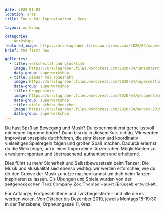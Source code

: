 ```yaml
---
date: 2020-01-02
location: Graz
title: Tools für Improvisation - Kurs

layout: workshop

categories:
  - Workshops
featured_image: https://ursulagraber.files.wordpress.com/2020/04/superselfie.jpg?w=1000&h=800&fit=crop
brief: the first new

galleries:
  - title: verschwitzt und glücklich
    image: https://ursulagraber.files.wordpress.com/2020/04/tanzunterricht.jpg
    data-group: superworkshop
  - title: wieder mal abgeshakt
    image: https://ursulagraber.files.wordpress.com/2020/04/superselfie.jpg
    data-group: superworkshop
  - title: Gruppenfoto
    image: https://ursulagraber.files.wordpress.com/2020/04/gruppenfoto.jpg
    data-group: superworkshop
  - title: viele schöne Menschen
    image: https://ursulagraber.files.wordpress.com/2020/04/herbst-2019.jpg
    data-group: superworkshop
---
```


Du hast Spaß an Bewegung und Musik? Du experimentierst gerne lustvoll mit neuen Impromethoden? Dann bist du in diesem Kurs richtig.
Wir werden Improvisationsspiele durchführen, die sehr klaren und koordinativ vielseitigen Spielregeln folgen und großen Spaß machen. Dadurch erlernst du die Werkzeuge, um in einer Impro deine tänzerischen Möglichkeiten zu erweitern: spontan und überraschend, authentisch und erheiternd.

Dies führt zu mehr Sicherheit und Selbstbewusstsein beim Tanzen. Die Musik und Musikalität sind ebenso wichtig: wir werden erforschen, wie du dir den Groove der Musik zunutze machen kannst um dich beim Tanzen inspirieren zu lassen.
Die Übungen und Spiele wurden von der zeitgenössischen Tanz Company Zoo/Thomas Hauert (Brüssel) entwickelt.

Für Anfänger, Fortgeschrittene und Tanzbegeisterte - und alle die es werden wollen.
Von Oktober bis Dezember 2019, jeweils Montags 18-19:30 in der Tanzebene, Orpheumgasse 11, Graz.

